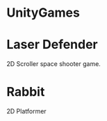 # UnityGames


<h1> Laser Defender </h1>
         <p> 2D Scroller space shooter game.</p>
         
<h1> Rabbit </h1>
         <p> 2D Platformer </p>
